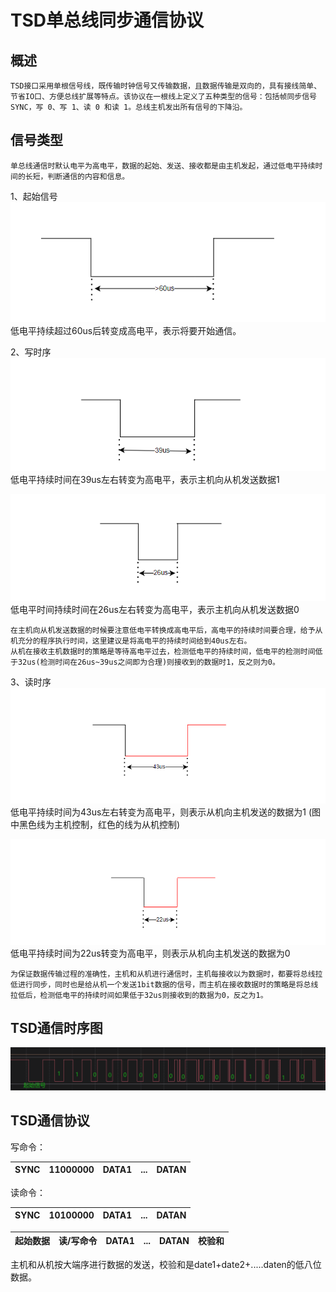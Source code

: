 # TSD单总线同步通信协议

## 概述
    TSD接口采用单根信号线，既传输时钟信号又传输数据，且数据传输是双向的，具有接线简单、节省IO口、方便总线扩展等特点。该协议在一根线上定义了五种类型的信号：包括帧同步信号 SYNC，写 0、写 1、读 0 和读 1。总线主机发出所有信号的下降沿。

## 信号类型
    单总线通信时默认电平为高电平，数据的起始、发送、接收都是由主机发起，通过低电平持续时间的长短，判断通信的内容和信息。

1、起始信号
![Alt text](image.png)
低电平持续超过60us后转变成高电平，表示将要开始通信。

2、写时序
![Alt text](image-2.png)
    低电平持续时间在39us左右转变为高电平，表示主机向从机发送数据1

![Alt text](image-4.png)
    低电平时间持续时间在26us左右转变为高电平，表示主机向从机发送数据0

    在主机向从机发送数据的时候要注意低电平转换成高电平后，高电平的持续时间要合理，给予从机充分的程序执行时间，这里建议是将高电平的持续时间给到40us左右。
    从机在接收主机数据时的策略是等待高电平过去，检测低电平的持续时间，低电平的检测时间低于32us(检测时间在26us~39us之间即为合理)则接收到的数据时1，反之则为0。

3、读时序
![Alt text](image-6.png)
低电平持续时间为43us左右转变为高电平，则表示从机向主机发送的数据为1 
(图中黑色线为主机控制，红色的线为从机控制)

![Alt text](image-7.png)
低电平持续时间为22us转变为高电平，则表示从机向主机发送的数据为0

    为保证数据传输过程的准确性，主机和从机进行通信时，主机每接收以为数据时，都要将总线拉低进行同步，同时也是给从机一个发送1bit数据的信号，而主机在接收数据时的策略是将总线拉低后，检测低电平的持续时间如果低于32us则接收到的数据为0，反之为1。


## TSD通信时序图

![Alt text](image-8.png)

## TSD通信协议

写命令：

| SYNC | 11000000 | DATA1 | ... | DATAN |
| ---- | -------- | ----- | --- | ----- |

读命令：

| SYNC | 10100000 | DATA1 | ... | DATAN |
| ---- | -------- | ----- | --- | ----- |


| 起始数据 | 读/写命令 | DATA1 | ... | DATAN |校验和|
| ------- | -------- | ----- | --- | ----- | ---- |

主机和从机按大端序进行数据的发送，校验和是date1+date2+.....daten的低八位数据。




